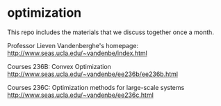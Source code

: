 # optimization
This repo includes the materials that we discuss together once a month.

Professor Lieven Vandenberghe's homepage: http://www.seas.ucla.edu/~vandenbe/index.html

Courses 236B: Convex Optimization http://www.seas.ucla.edu/~vandenbe/ee236b/ee236b.html 

Courses 236C: Optimization methods for large-scale systems http://www.seas.ucla.edu/~vandenbe/ee236c.html

